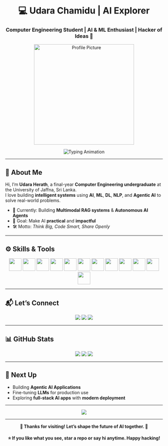 <!-- Dark Purple Hacker Theme -->

<h1 align="center">💻 Udara Chamidu | AI Explorer</h1>
<h3 align="center">Computer Engineering Student | AI & ML Enthusiast | Hacker of Ideas 🚀</h3>

<p align="center">
  <img src="https://github.com/user-attachments/assets/31af612b-b4c4-4174-962d-d4c603413ef2" 
       width="320" height="320" alt="Profile Picture" />
</p>

<p align="center">
  <img src="https://readme-typing-svg.demolab.com?font=Fira+Code&duration=2500&pause=1000&color=B37DF0&center=true&width=500&lines=AI+%7C+ML+%7C+DL+%7C+NLP+%7C+RAG;Building+Intelligent+Systems;Solving+Real+World+Problems" alt="Typing Animation" />
</p>

---

## 🌌 About Me

Hi, I’m **Udara Herath**, a final-year **Computer Engineering undergraduate** at the University of Jaffna, Sri Lanka.  
I love building **intelligent systems** using **AI**, **ML**, **DL**, **NLP**, and **Agentic AI** to solve real-world problems.

- 🧪 Currently: Building **Multimodal RAG systems** & **Autonomous AI Agents**  
- 🎯 Goal: Make AI **practical** and **impactful**  
- 🛠 Motto: *Think Big, Code Smart, Share Openly*  

---

## ⚙️ Skills & Tools

<p align="center">
  <img src="https://skillicons.dev/icons?i=python,java,cpp,js,html,css,react,fastapi,streamlit,jupyter&theme=dark" height="40" />
  <img src="https://cdn.jsdelivr.net/gh/devicons/devicon/icons/tensorflow/tensorflow-original.svg" height="40" />
  <img src="https://cdn.jsdelivr.net/gh/devicons/devicon/icons/pytorch/pytorch-original.svg" height="40" />
  <img src="https://cdn.jsdelivr.net/gh/devicons/devicon/icons/keras/keras-original.svg" height="40" />
  <img src="https://cdn.jsdelivr.net/gh/devicons/devicon/icons/numpy/numpy-original.svg" height="40" />
  <img src="https://cdn.jsdelivr.net/gh/devicons/devicon/icons/pandas/pandas-original.svg" height="40" />
  <img src="https://cdn.jsdelivr.net/gh/devicons/devicon/icons/matplotlib/matplotlib-original.svg" height="40" />
  <img src="https://skillicons.dev/icons?i=mysql,mongodb,git,vscode&theme=dark" height="40" />
  <img src="https://cdn.jsdelivr.net/gh/devicons/devicon/icons/googlecloud/googlecloud-original.svg" height="40" />
  <img src="https://skillicons.dev/icons?i=vercel,railway&theme=dark" height="40" />
  <img src="https://cdn.jsdelivr.net/gh/devicons/devicon/icons/arduino/arduino-original.svg" height="40" />
  <img src="https://cdn.jsdelivr.net/gh/devicons/devicon/icons/matlab/matlab-original.svg" height="40" />
</p>

---

## 📬 Let’s Connect

<p align="center">
  <a href="https://www.linkedin.com/in/udara-herath-530006217"><img src="https://img.shields.io/badge/LinkedIn-5A0FC8?style=for-the-badge&logo=linkedin&logoColor=white"></a>
  <a href="mailto:chamiduudara32@gmail.com"><img src="https://img.shields.io/badge/Email-7E3FF2?style=for-the-badge&logo=gmail&logoColor=white"></a>
  <a href="https://udara-chamidu-portfolio.vercel.app"><img src="https://img.shields.io/badge/Portfolio-4B0082?style=for-the-badge&logo=firefox&logoColor=white"></a>
</p>

---

## 📊 GitHub Stats

<p align="center">
  <img src="https://github-readme-stats.vercel.app/api?username=UdaraChamidu&show_icons=true&theme=tokyonight&title_color=B37DF0&icon_color=B37DF0" />
  <img src="https://github-readme-streak-stats.herokuapp.com/?user=UdaraChamidu&theme=tokyonight&ring=B37DF0&fire=B37DF0&currStreakLabel=B37DF0" />
  <img src="https://github-readme-stats.vercel.app/api/top-langs/?username=UdaraChamidu&layout=compact&theme=tokyonight&title_color=B37DF0" />
</p>

---

## 🚀 Next Up

- Building **Agentic AI Applications**  
- Fine-tuning **LLMs** for production use  
- Exploring **full-stack AI apps** with **modern deployment**  

---

<p align="center">
  <img src="https://readme-typing-svg.demolab.com?font=Monoton&size=28&duration=3000&pause=1000&color=B37DF0&center=true&vCenter=true&width=900&lines=Think+Big.;Code+Hard.;Build+with+Purpose."/>
</p>

---

<p align="center">
  <strong>💜 Thanks for visiting! Let’s shape the future of AI together. 🤝</strong>
</p>

<h4 align="center">⭐ If you like what you see, star a repo or say hi anytime. Happy hacking!</h4>
